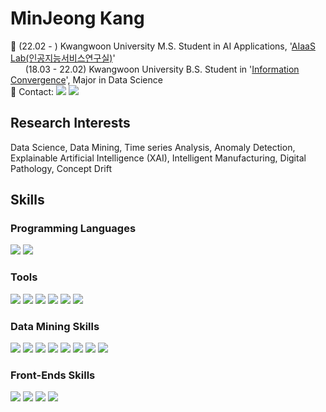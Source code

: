 <!--
**MinjKang/MinjKang** is a ✨ _special_ ✨ repository because its `README.md` (this file) appears on your GitHub profile.

Here are some ideas to get you started:

- 🔭 I’m currently working on ...
- 🌱 I’m currently learning ...
- 👯 I’m looking to collaborate on ...
- 🤔 I’m looking for help with ...
- 💬 Ask me about ...
- 📫 How to reach me: ...
- 😄 Pronouns: ...
- ⚡ Fun fact: ...
-->

# MinJeong Kang
🏫 (22.02 - ) Kwangwoon University M.S. Student in AI Applications, '[AIaaS Lab(인공지능서비스연구실)](https://sites.google.com/view/aiaas/main)' <br>
&nbsp;&nbsp;&nbsp;&nbsp;&nbsp;&nbsp;(18.03 - 22.02) Kwangwoon University B.S. Student in '[Information Convergence](https://ic.kw.ac.kr:501/main/main.php)', Major in Data Science <br>
📧 Contact: 
<a href="https://mail.google.com/mail/u/0/#inbox" target="_blank"><img src="https://img.shields.io/badge/Gmail-EA4335?style=flat&logo=Gmail&logoColor=white"/></a>
<a href="https://www.instagram.com/withu.mj/" target="_blank"><img src="https://img.shields.io/badge/Instagram-E4405F?style=flat&logo=Instagram&logoColor=white"/></a>

## Research Interests
Data Science, Data Mining, Time series Analysis, Anomaly Detection, Explainable Artificial Intelligence (XAI), Intelligent Manufacturing, Digital Pathology, Concept Drift

## Skills
### Programming Languages
<span> 
    <img src="https://img.shields.io/badge/python-000080?style=flat&logo=python&logoColor=white"/> 
    <img src="https://img.shields.io/badge/R-276DC3?style=flat&logo=R&logoColor=white"/> 
</span>

### Tools
<span> 
    <img src="https://img.shields.io/badge/Jupyter-F37626?style=flat&logo=Jupyter&logoColor=white"/>
    <img src="https://img.shields.io/badge/Visual Studio Code-007ACC?style=flat&logo=Visual Studio Code&logoColor=white"/>
    <img src="https://img.shields.io/badge/Google Colab-F9AB00?style=flat&logo=Google Colab&logoColor=white"/>
    <img src="https://img.shields.io/badge/Anaconda-44A833?style=flat&logo=Anaconda&logoColor=white"/> 
    <img src="https://img.shields.io/badge/Tableau-E97627?style=flat-square&logo=Tableau&logoColor=white"/>
    <img src="https://img.shields.io/badge/PyCharm-000000?style=flat&logo=PyCharm&logoColor=white"/>
</span>

### Data Mining Skills
<block>
  <span>
    <img src="https://img.shields.io/badge/Keras-D00000?style=flat&logo=Keras&logoColor=white"/>
    <img src="https://img.shields.io/badge/Pytorch-EE4C2C?style=flat&logo=pytorch&logoColor=white"/> 
    <img src="https://img.shields.io/badge/TensorFlow-FF6F00?style=flat&logo=TensorFlow&logoColor=white"/> 
    <img src="https://img.shields.io/badge/scikit-learn-F7931E?style=flat&logo=scikit-learn&logoColor=white"/>
    <img src="https://img.shields.io/badge/openCV-5C3EE8?style=flat&logo=openCV&logoColor=white"/>
    <img src="https://img.shields.io/badge/Pandas-150458?style=flat-square&logo=Pandas&logoColor=white"/>
    <img src="https://img.shields.io/badge/Numpy-150458?style=flat-square&logo=Numpy&logoColor=white"/>
    <img src="https://img.shields.io/badge/Matplotlib-00ffff?style=flat-square&logo=Matplotlib&logoColor=black"/>
    <br> 
  </span>
</block>  

### Front-Ends Skills
<span> 
    <img src="https://img.shields.io/badge/HTML-E34F26?style=flat&logo=HTML5&logoColor=white"/>
    <img src="https://img.shields.io/badge/CSS-1572B6?style=flat&logo=CSS3&logoColor=white"/>
    <img src="https://img.shields.io/badge/D3.js-F9A03C?style=flat-square&logo=D3.js&logoColor=white"/>
    <img src="https://img.shields.io/badge/Android Studio-3DDC84?style=flat&logo=Android Studio&logoColor=white"/>
</span>

<!--
## Publications
### Papers
- Kang, M.J., Lee, S.M.*, (2021) Explainable Time Series Anomaly Detection for Production Capacity Planning, Korea Conference on Software Engineering <br>
- Won, J.U., Lee, J.W., Kang, M.J., Oh, S.B., Kim, H.J., Lim, D.E.*, (2022), Time Series Forecasting-Based Job Assignment for Autonomous Mobile Robots to Minimize Rundown Losses in Dynamic Job Shop Facilities, The Journal of Society for e-Business Studies, 27(4).<br>
### Presentations
- Kang, M.J., Lee, S.M.*, 데이터 변이에 강건한 컨셉 드리프트 다중학습, Korea Data Mining Society, Seoul, South Korea, 2022 (November 16)<br>
- Kang, M.J., Lee, S.M.*, 강건한 재공재고 예측을 위한 데이터 변이 인지 및 점진적 학습, Korea Institute of Industrial Engineers, Incheon, South Korea, 2022 (November 4-5)<br>
- Kang, M.J., Bang, S.J., Lee, S.M.*, DARNN 기반의 설명 가능한 시계열 이상탐지 예측 모델, Korea Institute of Industrial Engineers, Jeju, South Korea, 2022(June 2-5)<br>
-->
